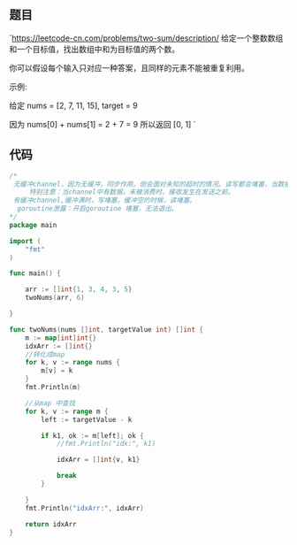 


## 题目

`https://leetcode-cn.com/problems/two-sum/description/
给定一个整数数组和一个目标值，找出数组中和为目标值的两个数。

你可以假设每个输入只对应一种答案，且同样的元素不能被重复利用。

示例:

给定 nums = [2, 7, 11, 15], target = 9

因为 nums[0] + nums[1] = 2 + 7 = 9
所以返回 [0, 1]
`

##  代码
~~~ go
/*
 无缓冲channel，因为无缓冲，同步作用。但会面对未知的超时的情况。读写都会堵塞，当数据未发送(未写)的时候，读堵塞；当发送(写)入时，未被读取，写会堵塞。
     特别注意：当channel中有数据，未被消费时，接收发生在发送之前。
 有缓冲channel,缓冲满时，写堵塞，缓冲空的时候，读堵塞。
  goroutine泄露：开启goroutine 堵塞，无法退出。
*/
package main

import (
	"fmt"
)

func main() {

	arr := []int{1, 3, 4, 3, 5}
	twoNums(arr, 6)

}

func twoNums(nums []int, targetValue int) []int {
	m := map[int]int{}
	idxArr := []int{}
	//转化成map
	for k, v := range nums {
		m[v] = k
	}
	fmt.Println(m)

	//从map 中查找
	for k, v := range m {
		left := targetValue - k

		if k1, ok := m[left]; ok {
			//fmt.Println("idx:", k1)

			idxArr = []int{v, k1}

			break
		}

	}
	fmt.Println("idxArr:", idxArr)

	return idxArr
}


~~~
